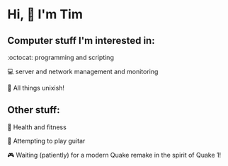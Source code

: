 # Hi, :wave: I'm Tim

## Computer stuff I'm interested in:

:octocat: programming and scripting

:computer: server and network management and monitoring

:muscle: All things unixish!
 
## Other stuff:

🚵 Health and fitness

:guitar: Attempting to play guitar

:video_game: Waiting (patiently) for a modern Quake remake in the spirit of Quake 1!

